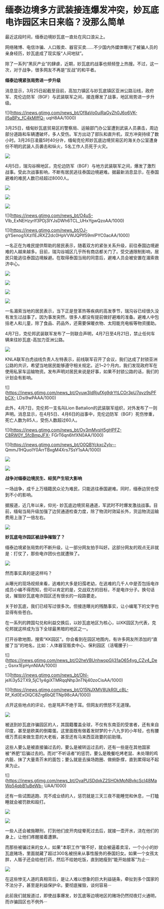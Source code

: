 # 缅泰边境多方武装接连爆发冲突，妙瓦底电诈园区末日来临？没那么简单

最近这段时间，缅泰边境妙瓦底一直处在风口浪尖上。

网络赌博、电信诈骗、人口贩卖、器官买卖……不少国内外媒体曝光了被骗人员的亲身经历，妙瓦底成了现实版“人间地狱”。

除了一系列“黑灰产业”的肆虐，近期，妙瓦底的战事也频频登上热搜。不过，这一次，对于战争，很多网友不再是“反战”的和平者。

**缅泰边境紧张局势进一步升级**

消息显示，3月25日起截至目前，高加力镇区与妙瓦底镇区亚洲公路沿线，政府军、克伦边防军（BGF）与武装联军之间，接连爆发了战事，地区局势进一步升级。

![](https://inews.gtimg.com/news_bt/Of8aVo0uiRaGyZh0J6o6VK-il5aBPx_fC4kMIffQ-
uqH8AA/1000)

3月25日，缅甸妙瓦底贸易区的警察局、运输部门办公室遭到武装人员袭击，周边部分道路和车辆遭破坏，多人受伤。军方出动了部队和直升机，双方冲突持续了数小时。3月26日凌晨5时40分许，缅甸克伦邦妙瓦底边境贸易区的海关办公室遭身份不明的武装人员袭击和纵火，5名工作人员死于火灾。

![](https://inews.gtimg.com/news_bt/ONqX2fiPJtKH3_F6tM_UNYvAvu4Trz6pvigiJ7vjkug8wAA/1000)

4月5日，瑞沟谷棉地区，克伦边防军（BGF）与地方武装联军之间，爆发了激烈战事。受此次战事影响，不断有居民逃往泰国边境避难。据最新消息显示，在泰国避难的难民人数已经超过8000人。

![](https://inews.gtimg.com/news_bt/OkDM2HqoYrafCYIEVCzedPXpTjCpVIOAwsNtxKy__7g-4AA/1000)

![](https://inews.gtimg.com/news_bt/OTaU5oQyhUcmouNXOsYboxGGkignlDoJZKbTCYTN5YFHQAA/1000)

![](https://inews.gtimg.com/news_bt/OEqAct2r6ANbBBYbuFcVjQZOQvcW-N1rZ5FeK1Sps72zoAA/1000)

![](https://inews.gtimg.com/news_bt/O4uS-
Vlb_ExNEHzyrlf3PDj3IYJsDWh6TCL_UHxYgwQzoAA/1000)

![](https://inews.gtimg.com/news_bt/OJ-
gYSenog1iXzI1EJRXZ2dc0HpVVWJQPIf59mlPYC0acAA/1000)

一名正在为难民提供帮助的居民表示，随着双方的紧张关系升级，前往泰国边境避难的人越来越多。目前，瑞沟谷城区几乎所有商店都关门了。受交通限制影响，居民只能逃往泰国边境躲避。在取得泰国当局的同意后，避难人员会被安置在湄索救济中心。

![](https://inews.gtimg.com/news_bt/OYJ7NR2Y-fVhHLRsqYgKUOneBlBNribHHqaXx3MxxyKDUAA/1000)

![](https://inews.gtimg.com/news_bt/OVucjcvLK1DsB2Ko0xMKwANHi81Gj7QgyAjqaLdGnH86sAA/1000)

![](https://inews.gtimg.com/news_bt/OzKkJywk4slni9cwPDgk8BOaaQKP_qTK81t5nDRHa_EagAA/1000)

![](https://inews.gtimg.com/news_bt/Obza_kZ0UYzMOQHIOgnylMVMb9E_45RDkhyaPhhE0e3JgAA/1000)

一名湄索当地的居民表示，当下正是登革热等疾病的高发季节，瑞沟谷已经很久没有发生过战事了。因为事发突然，很多人都没有提前做好避难的准备。避难人中包括老人和儿童，除了食品、药品外，还需要保暖衣物、太阳能充电板等物资援助。

4月7日，克伦邦武装联军发布了一则联合声明，4月7日至4月21日，禁止任何车辆来往妙瓦底-高加力亚洲公路。

![](https://inews.gtimg.com/news_bt/Oct7YVLo3ZUUSQAkyL4-wee_WF0CXrGgkBfiUXi5IzMdwAA/1000)

KNLA联军白虎战线负责人左特表示，前线联军召开了会议，我们达成了封锁亚洲公路的共识，希望当地居民能够遵守相关规定。近1~2个月内，我们发现政府军在使用私家车运输物资。发布声明对居民来说是好事，如果不封锁公路的话，我们的计划会有影响。

![](https://inews.gtimg.com/news_bt/Oyuw3ldRjufXg9drYtLCOr3pU7qvz9sPFbCX-
LDsi9wPAAA/1000)

此外，4月7日，克伦邦一支名叫Lion
Battalion的武装联军组织，对外发布了一则声明。消息显示，在4月5日、4月6日的战事中，克伦边防军（BGF）死伤惨重，死亡人数为85人，受伤人数超过60人。

![](https://inews.gtimg.com/news_bt/Oy3mMvsH5gHPFZ-C8RW0Y_5fcBmpJFX-
FGrT6qn6hfXN0AA/1000)

![](https://inews.gtimg.com/news_bt/O0QBYckxcZylv--
QmmJ1HQuoIY0ArrTBxgM4Xrs7SsY1sAA/1000)

![](https://inews.gtimg.com/news_bt/On3PPHjfYXtZWHqNZrBUsCBu3Zl2ObeF1ojnqLbBnHDyUAA/1000)

![](https://inews.gtimg.com/news_bt/O9I9guMvaBJYu1m6f78nXMliH8fpyvt8RSVrcxI8s8tyQAA/1000)

**战争对缅泰边境民生、经贸产生较大影响**

一场战争，成千上万缅籍民众沦为难民，只能逃往泰国避难。同时，缅泰边贸也受到不小的影响。

据报道，近几年以来，仰光-
妙瓦底边境贸易通道，军武时不时爆发激战战事。目前，缅甸当局升级加强了边贸通道检查力度，除了物流时效延长外，货运物流运输费用上涨了一倍左右。

![](https://inews.gtimg.com/news_bt/OIvOKjPepXEaCKRvbeF_M_h6QMzp4FrRBE-u57lvrsQC0AA/1000)

**妙瓦底电诈园区被战争摧毁了？**

缅泰边境紧张局势的不断升级，让一部分网友拍手叫好。这部分网友的观点无非就是：打仗了，那些电诈团伙也就遭殃了。

![](https://inews.gtimg.com/news_bt/OGwBiuZY5Ppdhnq6rz_GECNv_ZUFIZLM-9X_G56ofFXPYAA/1000)

然而事实真的是这样吗？

从曝光的现场视频来看，逃难的大多是妇孺老幼，在逃难的几千人中是否包括电诈成员小编不得而知，但可以肯定的是，交战双方的目标，不是电诈分子。换句话说，摧毁妙瓦底电诈园区还有很长的一段路要走。

关于妙瓦底，我们已经写过很多次。但接连曝光的残酷事实，让小编笔下的文字也显得有些苍白。

在一系列的跨国勾兑和利益交换后，以妙瓦底地区为核心，以KK园区为代表，克伦邦就这样成为当下全球最黑暗的地区之一。

打开谷歌地图，搜索“KK园区”。你会看到在园区地图内，有许多网友所添加的“直接了当”的地名，比如：人体器官贩卖中心、保利园区（活噶腰子）···

![](https://inews.gtimg.com/news_bt/O2heVBUnhwopGlj31aO654yg_CZv4_De-
Gsnx1EpHynNIAA/1000)

![](https://inews.gtimg.com/news_bt/OhI-
jeXi3y52TX9_5jC1y4giXTMRqqNhp3nTNj40zoCisAA/1000)

![](https://inews.gtimg.com/news_bt/O15NJXMV8UkR0l_cBL-
Rf_Kd0ExOlQC8Zrg6bQETNp98cAA/1000)

点开这些地点的评论，也是骂声不绝于耳。但网友的愤怒不无道理。

![](https://inews.gtimg.com/news_bt/OxSl4vCVU_2jdzB4GPmpUny7tCy9mlBgXkESbLtxT9XjcAA/1000)

被送到妙瓦底诈骗园区的人，其国籍覆盖全球，不仅有东南亚的受害者，还有来自印度，甚至是欧美的倒霉蛋。这里面既有做着发财梦的十八九岁的小年轻，也有腰缠万贯前来做生意的大老板，甚至还有马来西亚政要的前助理。

这些人要么是被直接骗过去的，要么是被转运过去的，还有一些是在其他国家被“养肥”后骗过去的。而对“不听话者”的惩罚，要么是晚餐吃烤老鼠、未处理的鸡内脏、抹了大量青芥末的面包；要么就是去操场跑圈、做俯卧撑，直到累得站不起来为止。

![](https://inews.gtimg.com/news_bt/OyaPUSDdxkZ2SHOkMpNBvkcScI48MaWq54qbB1uBeWb-
UAA/1000)

还有一些试图逃跑、完不成业绩的人，惩罚就是三天三夜不能睡觉和休息，一打瞌睡就会被罚款和殴打。

![](https://inews.gtimg.com/news_bt/GRaIwAE3A0G912QuCkPiwBovZYvn2INYaw0OspUny_9KoAA/0)

![](https://inews.gtimg.com/news_bt/OLofGVmbBQpFegIJGl67fz1p8yVtF0mNxSQLZlFxscWGsAA/1000)

一些人还会被施鞭刑，打到他们皮开肉绽晕死过去后，就接一壶开水，浇在他们的身上，让他们疼醒接着遭罪。

而那些被骗过来的女人，如果“本职工作”做不好，就会被逼着卖淫，一个小小的妙瓦底赌场，里面就藏了超过300名被拐来从事性服务的泰国妇女。如果一个女孩太胖，人贩子还会给他打药，然后不给她吃饭，直到她瘦到“能开始接客”为止···

![](https://inews.gtimg.com/news_bt/O7Ia1KGP3-2gwxQ_q58SiAGRhmzq_TJ5K0gMWgWK1Om_IAA/1000)

在这些惨无人道的真相背后，是让人难以想象的巨大利益链条，牵扯到多个国家的不法分子，甚至是利益保护伞。要彻底摧毁，谈何容易···

此前我们就报道过，即使战事爆发，妙瓦底等边境地区的赌场仍然彻夜灯火通明，而诈骗园区也不例外···

